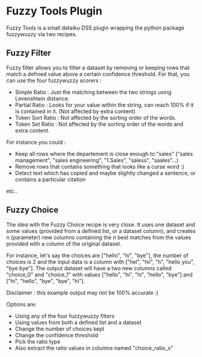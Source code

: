 # Fuzzy Tools Plugin
Fuzzy Tools is a small dataiku DSS plugin wrapping the python package 
fuzzywuzzy via two recipes.
## Fuzzy Filter
Fuzzy filter allows you to filter a dataset by removing or keeping rows 
that match a defined value above a certain confidence threshold.
For that, you can use the four fuzzywuzzy scorers :
- Simple Ratio : Just the matching between the two strings using Levenshtein distance.
- Partial Ratio : Looks for your value within the string, can reach 100% if it is contained in it. (Not affected by extra content)
- Token Sort Ratio : Not affected by the sorting order of the words.
- Token Set Ratio : Not affected by the sorting order of the words and extra content.


For instance you could :
- Keep all rows where the departement is close enough to "sales" 
("sales management", "sales engineering", "1.Sales", "saless", "saales"...)
- Remove rows that contains something that looks like a curse word :)
- Detect text which has copied and maybe slightly changed a sentence, or contains a particular citation

etc..

## Fuzzy Choice
The idea with the Fuzzy Choice recipe is very close.
It uses one dataset and some values 
(provided from a defined list, or a dataset column), and 
creates n (parameter) new columns containing the n best matches 
from the values provided with a column of the original dataset.

For instance, let's say the choices are ["hello", "hi", "bye"], 
the number of choices is 2 and the
input data is a column with ["hel", "hii", "h", "hello you", "bye bye"].
The output dataset will have a two new columns 
called "choice_0" and "choice_1" with values
["hello", "hi", "hi", "hello", "bye"] and 
["hi", "hello", "bye", "bye", "hi"].

Disclaimer : this example output may not be 100% accurate :)

Options are:
- Using any of the four fuzzywuzzy filters
- Using values from both a defined list and a dataset
- Change the number of choices kept
- Change the confidence threshold
- Pick the ratio type
- Also extract the ratio values in columns named "choice_ratio_x"


